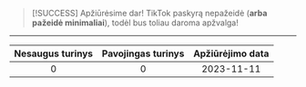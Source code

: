 
> [!SUCCESS] Apžiūrėsime dar!
> TikTok paskyrą nepažeidė (**arba pažeidė minimaliai**), todėl bus toliau daroma apžvalga!

---

| Nesaugus turinys | Pavojingas turinys | Apžiūrėjimo data |
| :--: | :--: | :--: |
| 0 | 0 | 2023-11-11 |
